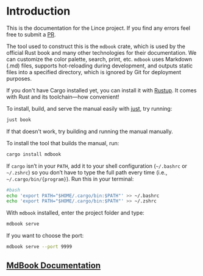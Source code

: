 # Introduction

This is the documentation for the Lince project. If you find any errors feel free to submit a [PR](http://github.com/xaviduds/programming_manual.git).

The tool used to construct this is the `mdbook` crate, which is used by the official Rust book and many other technologies for their documentation. We can customize the color palette, search, print, etc. `mdbook` uses Markdown (.md) files, supports hot-reloading during development, and outputs static files into a specified directory, which is ignored by Git for deployment purposes.

If you don't have Cargo installed yet, you can install it with [Rustup](https://www.rust-lang.org/tools/install). It comes with Rust and its toolchain—how convenient!

To install, build, and serve the manual easily with [just](https://github.com/casey/just), try running:

```bash
just book
```

If that doesn't work, try building and running the manual manually.

To install the tool that builds the manual, run:

```bash
cargo install mdbook
```

If `cargo` isn’t in your `PATH`, add it to your shell configuration (`~/.bashrc` or `~/.zshrc`) so you don’t have to type the full path every time (i.e., `~/.cargo/bin/{program}`). Run this in your terminal:

```bash
#bash
echo 'export PATH="$HOME/.cargo/bin:$PATH"' >> ~/.bashrc
echo 'export PATH="$HOME/.cargo/bin:$PATH"' >> ~/.zshrc
```

With `mdbook` installed, enter the project folder and type:

```bash
mdbook serve
```

If you want to choose the port:

```bash
mdbook serve --port 9999
```

## [MdBook Documentation](https://rust-lang.github.io/mdBook/index.html)

